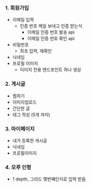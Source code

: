 ### 1. 회원가입
- 이메일 입력
  - 인증 번호 메일 보내고 인증 받는식
    - 이메일 인증 번호 발송 api
    - 이메일 인증 번호 확인 api
- 비밀번호
  - 최초 입력, 재확인
- 닉네임
- 프로필 이미지
  - 이미지 전용 엔드포인트 하나 생성


### 2. 게시글 
- 찜하기
- 이미지업로드
- 간단한 글
- 태그 작성 (5개 까지)


### 3. 마이페이지
- 내가 등록한 게시글
- 닉네임
- 프로필이미지


### 4. 모루 인형
- 1 depth, 그리드 몇번째인지로 입력 받음